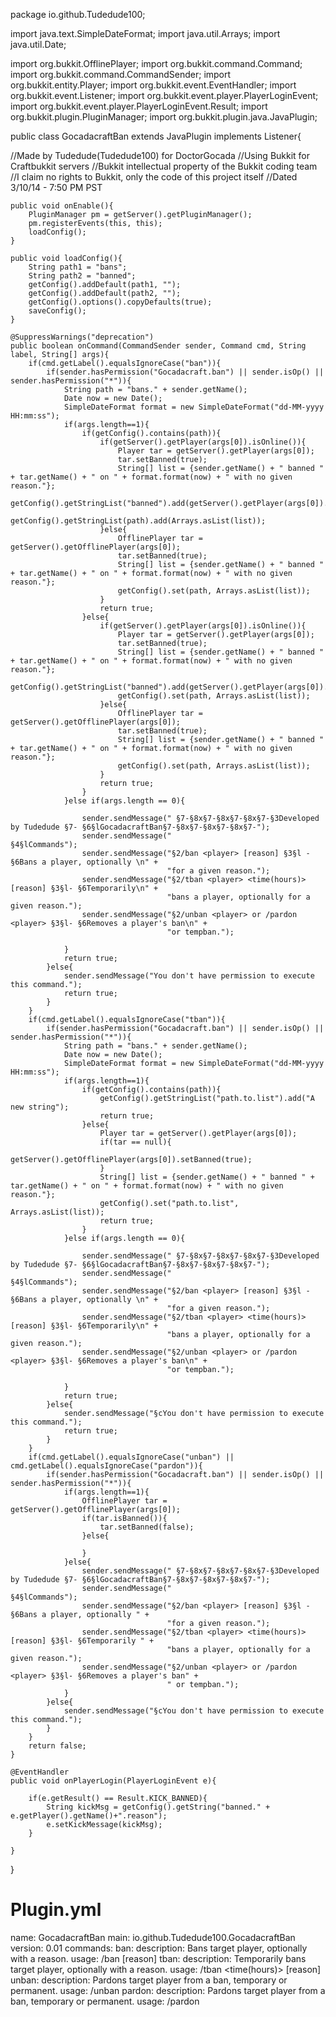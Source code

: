 package io.github.Tudedude100;

import java.text.SimpleDateFormat;
import java.util.Arrays;
import java.util.Date;

import org.bukkit.OfflinePlayer;
import org.bukkit.command.Command;
import org.bukkit.command.CommandSender;
import org.bukkit.entity.Player;
import org.bukkit.event.EventHandler;
import org.bukkit.event.Listener;
import org.bukkit.event.player.PlayerLoginEvent;
import org.bukkit.event.player.PlayerLoginEvent.Result;
import org.bukkit.plugin.PluginManager;
import org.bukkit.plugin.java.JavaPlugin;

public class GocadacraftBan extends JavaPlugin implements Listener{

//Made by Tudedude(Tudedude100) for DoctorGocada
//Using Bukkit for Craftbukkit servers
//Bukkit intellectual property of the Bukkit coding team
//I claim no rights to Bukkit, only the code of this project itself
//Dated 3/10/14 - 7:50 PM PST
	
	public void onEnable(){
		PluginManager pm = getServer().getPluginManager();
		pm.registerEvents(this, this);
		loadConfig();
	}
	
	public void loadConfig(){
		String path1 = "bans";
		String path2 = "banned";
		getConfig().addDefault(path1, "");
		getConfig().addDefault(path2, "");
		getConfig().options().copyDefaults(true);
		saveConfig();
	}
	
	@SuppressWarnings("deprecation")
	public boolean onCommand(CommandSender sender, Command cmd, String label, String[] args){
		if(cmd.getLabel().equalsIgnoreCase("ban")){
			if(sender.hasPermission("Gocadacraft.ban") || sender.isOp() || sender.hasPermission("*")){
				String path = "bans." + sender.getName();
				Date now = new Date();
				SimpleDateFormat format = new SimpleDateFormat("dd-MM-yyyy HH:mm:ss");
				if(args.length==1){
					if(getConfig().contains(path)){
						if(getServer().getPlayer(args[0]).isOnline()){
							Player tar = getServer().getPlayer(args[0]);
							tar.setBanned(true);
							String[] list = {sender.getName() + " banned " + tar.getName() + " on " + format.format(now) + " with no given reason."};
							getConfig().getStringList("banned").add(getServer().getPlayer(args[0]).getName());
							getConfig().getStringList(path).add(Arrays.asList(list));
						}else{
							OfflinePlayer tar = getServer().getOfflinePlayer(args[0]);
							tar.setBanned(true);
							String[] list = {sender.getName() + " banned " + tar.getName() + " on " + format.format(now) + " with no given reason."};
							getConfig().set(path, Arrays.asList(list));
						}
						return true;
					}else{
						if(getServer().getPlayer(args[0]).isOnline()){
							Player tar = getServer().getPlayer(args[0]);
							tar.setBanned(true);
							String[] list = {sender.getName() + " banned " + tar.getName() + " on " + format.format(now) + " with no given reason."};
							getConfig().getStringList("banned").add(getServer().getPlayer(args[0]).getName());
							getConfig().set(path, Arrays.asList(list));
						}else{
							OfflinePlayer tar = getServer().getOfflinePlayer(args[0]);
							tar.setBanned(true);
							String[] list = {sender.getName() + " banned " + tar.getName() + " on " + format.format(now) + " with no given reason."};
							getConfig().set(path, Arrays.asList(list));
						}
						return true;
					}
				}else if(args.length == 0){
					
					sender.sendMessage(" §7-§8x§7-§8x§7-§8x§7-§3Developed by Tudedude §7- §6§lGocadacraftBan§7-§8x§7-§8x§7-§8x§7-");
					sender.sendMessage("                                      §4§lCommands");
					sender.sendMessage("§2/ban <player> [reason] §3§l - §6Bans a player, optionally \n" +
									   "for a given reason.");
					sender.sendMessage("§2/tban <player> <time(hours)> [reason] §3§l- §6Temporarily\n" +
							           "bans a player, optionally for a given reason.");
					sender.sendMessage("§2/unban <player> or /pardon <player> §3§l- §6Removes a player's ban\n" +
							           "or tempban.");
					
				}
				return true;
			}else{
				sender.sendMessage("You don't have permission to execute this command.");
				return true;
			}
		}
		if(cmd.getLabel().equalsIgnoreCase("tban")){
			if(sender.hasPermission("Gocadacraft.ban") || sender.isOp() || sender.hasPermission("*")){
				String path = "bans." + sender.getName();
				Date now = new Date();
				SimpleDateFormat format = new SimpleDateFormat("dd-MM-yyyy HH:mm:ss");
				if(args.length==1){
					if(getConfig().contains(path)){
						getConfig().getStringList("path.to.list").add("A new string");
						return true;
					}else{
						Player tar = getServer().getPlayer(args[0]);
						if(tar == null){
							getServer().getOfflinePlayer(args[0]).setBanned(true);
						}
						String[] list = {sender.getName() + " banned " + tar.getName() + " on " + format.format(now) + " with no given reason."};
						getConfig().set("path.to.list", Arrays.asList(list));
						return true;
					}
				}else if(args.length == 0){
					
					sender.sendMessage(" §7-§8x§7-§8x§7-§8x§7-§3Developed by Tudedude §7- §6§lGocadacraftBan§7-§8x§7-§8x§7-§8x§7-");
					sender.sendMessage("                                      §4§lCommands");
					sender.sendMessage("§2/ban <player> [reason] §3§l - §6Bans a player, optionally \n" +
									   "for a given reason.");
					sender.sendMessage("§2/tban <player> <time(hours)> [reason] §3§l- §6Temporarily\n" +
							           "bans a player, optionally for a given reason.");
					sender.sendMessage("§2/unban <player> or /pardon <player> §3§l- §6Removes a player's ban\n" +
							           "or tempban.");
					
				}
				return true;
			}else{
				sender.sendMessage("§cYou don't have permission to execute this command.");
				return true;
			}
		}
		if(cmd.getLabel().equalsIgnoreCase("unban") || cmd.getLabel().equalsIgnoreCase("pardon")){
			if(sender.hasPermission("Gocadacraft.ban") || sender.isOp() || sender.hasPermission("*")){
				if(args.length==1){
					OfflinePlayer tar = getServer().getOfflinePlayer(args[0]);
					if(tar.isBanned()){
						tar.setBanned(false);
					}else{
						
					}
				}else{
					sender.sendMessage(" §7-§8x§7-§8x§7-§8x§7-§3Developed by Tudedude §7- §6§lGocadacraftBan§7-§8x§7-§8x§7-§8x§7-");
					sender.sendMessage("                                      §4§lCommands");
					sender.sendMessage("§2/ban <player> [reason] §3§l - §6Bans a player, optionally " +
									   "for a given reason.");
					sender.sendMessage("§2/tban <player> <time(hours)> [reason] §3§l- §6Temporarily " +
							           "bans a player, optionally for a given reason.");
					sender.sendMessage("§2/unban <player> or /pardon <player> §3§l- §6Removes a player's ban" +
							           " or tempban.");
				}
			}else{
				sender.sendMessage("§cYou don't have permission to execute this command.");
			}
		}
		return false;
	}
	
	@EventHandler
	public void onPlayerLogin(PlayerLoginEvent e){
		
		if(e.getResult() == Result.KICK_BANNED){
			String kickMsg = getConfig().getString("banned." + e.getPlayer().getName()+".reason");
			e.setKickMessage(kickMsg);
		}
		
	}

}

Plugin.yml
==========

name: GocadacraftBan
main: io.github.Tudedude100.GocadacraftBan
version: 0.01
commands:
  ban:
    description: Bans target player, optionally with a reason.
    usage: /ban <player> [reason]
  tban:
    description: Temporarily bans target player, optionally with a reason.
    usage: /tban <player> <time(hours)> [reason]
  unban:
    description: Pardons target player from a ban, temporary or permanent.
    usage: /unban <player>
  pardon:
    description: Pardons target player from a ban, temporary or permanent.
    usage: /pardon <player>
